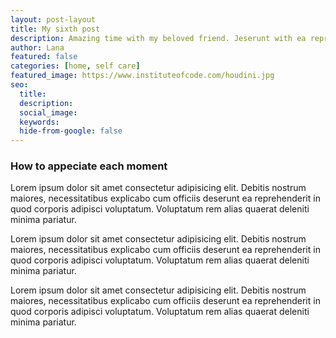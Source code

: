 ```yaml
---
layout: post-layout
title: My sixth post
description: Amazing time with my beloved friend. Jeserunt with ea reprehenderit in quod corporis with adipisci voluptatum. 
author: Lana
featured: false
categories: [home, self care]
featured_image: https://www.instituteofcode.com/houdini.jpg
seo:
  title:
  description:
  social_image:
  keywords:
  hide-from-google: false
---
```


### How to appeciate each moment 

Lorem ipsum dolor sit amet consectetur adipisicing elit. Debitis nostrum maiores, necessitatibus explicabo cum officiis deserunt ea reprehenderit in quod corporis adipisci voluptatum. Voluptatum rem alias quaerat deleniti minima pariatur.

Lorem ipsum dolor sit amet consectetur adipisicing elit. Debitis nostrum maiores, necessitatibus explicabo cum officiis deserunt ea reprehenderit in quod corporis adipisci voluptatum. Voluptatum rem alias quaerat deleniti minima pariatur.

Lorem ipsum dolor sit amet consectetur adipisicing elit. Debitis nostrum maiores, necessitatibus explicabo cum officiis deserunt ea reprehenderit in quod corporis adipisci voluptatum. Voluptatum rem alias quaerat deleniti minima pariatur.